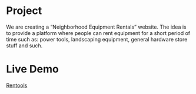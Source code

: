 # Project
We are creating a “Neighborhood Equipment Rentals” website. The idea is to provide a platform where people can rent equipment for a short period of time such as: power tools, landscaping  equipment, general hardware store stuff and such.

# Live Demo
[Rentools](https://rentools.herokuapp.com/)
